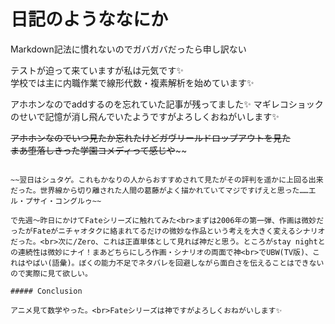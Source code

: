 # 日記のようななにか

Markdown記法に慣れないのでガバガバだったら申し訳ない

テストが迫って来ていますが私は元気です✨<br>学校では主に内職作業で線形代数・複素解析を始めています✨

アホホンなのでaddするのを忘れていた記事が残ってました✨
マギレコショックのせいで記憶が消し飛んでいたようですがよろしくおねがいします✨

~~アホホンなのでいつ見たか忘れたけどガヴリールドロップアウトを見た<br>まあ堕落しきった学園コメディって感じや~~~~

~~~~がっこうぐらし！も友人からおすすめされたので見たが…<br>アニメはかなり衝撃的でレベルが高いものだった、ただ原作が伏線を回収せずに終わってしまって個人的には腑に落ちない感じ~~

~~翌日はシュタゲ。これもかなりの人からおすすめされて見たがその評判を遥かに上回る出来だった。世界線から切り離された人間の葛藤がよく描かれていてマジですげえと思った……エル・プサイ・コングルゥ~~

で先週～昨日にかけてFateシリーズに触れてみた<br>まずは2006年の第一弾、作画は微妙だったがFateがニチャオタクに絡まれてるだけの微妙な作品という考えを大きく変えるシナリオだった。<br>次に/Zero、これは正直単体として見れば神だと思う。ところがstay nightとの連続性は微妙にナイ！まあどちらにしろ作画・シナリオの両面で神<br>でUBW(TV版)、これはやばい(語彙)。ぼくの能力不足でネタバレを回避しながら面白さを伝えることはできないので実際に見て欲しい。

##### Conclusion

アニメ見て数学やった。<br>Fateシリーズは神ですがよろしくおねがいします✨
